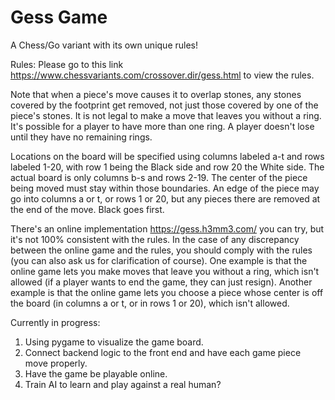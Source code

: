 # Gess Game
A Chess/Go variant with its own unique rules!

Rules:
Please go to this link <https://www.chessvariants.com/crossover.dir/gess.html> to view the rules.

Note that when a piece's move causes it to overlap stones, any stones covered by the footprint get removed, not just those covered by one of the piece's stones. It is not legal to make a move that leaves you without a ring. It's possible for a player to have more than one ring. A player doesn't lose until they have no remaining rings.

Locations on the board will be specified using columns labeled a-t and rows labeled 1-20, with row 1 being the Black side and row 20 the White side. The actual board is only columns b-s and rows 2-19. The center of the piece being moved must stay within those boundaries. An edge of the piece may go into columns a or t, or rows 1 or 20, but any pieces there are removed at the end of the move. Black goes first.

There's an online implementation <https://gess.h3mm3.com/> you can try, but it's not 100% consistent with the rules. In the case of any discrepancy between the online game and the rules, you should comply with the rules (you can also ask us for clarification of course). One example is that the online game lets you make moves that leave you without a ring, which isn't allowed (if a player wants to end the game, they can just resign). Another example is that the online game lets you choose a piece whose center is off the board (in columns a or t, or in rows 1 or 20), which isn't allowed.

Currently in progress:
1. Using pygame to visualize the game board.
2. Connect backend logic to the front end and have each game piece move properly.
3. Have the game be playable online.
4. Train AI to learn and play against a real human?

